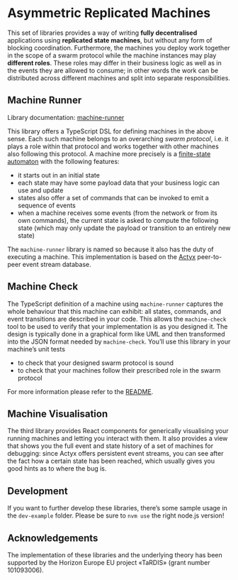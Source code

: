 # Asymmetric Replicated Machines

This set of libraries provides a way of writing **fully decentralised** applications using **replicated state machines**, but without any form of blocking coordination.
Furthermore, the machines you deploy work together in the scope of a swarm protocol while the machine instances may play **different roles**.
These roles may differ in their business logic as well as in the events they are allowed to consume; in other words the work can be distributed across different machines and split into separate responsibilities.

## Machine Runner

Library documentation: [machine-runner](https://github.com/Actyx/machines/tree/master/machine-runner)

This library offers a TypeScript DSL for defining machines in the above sense.
Each such machine belongs to an overarching _swarm protocol_, i.e. it plays a role within that protocol and works together with other machines also following this protocol.
A machine more precisely is a [finite-state automaton](https://en.wikipedia.org/wiki/Finite-state_machine) with the following features:

- it starts out in an initial state
- each state may have some payload data that your business logic can use and update
- states also offer a set of commands that can be invoked to emit a sequence of events
- when a machine receives some events (from the network or from its own commands), the current state is asked to compute the following state (which may only update the payload or transition to an entirely new state)

The `machine-runner` library is named so because it also has the duty of executing a machine.
This implementation is based on the [Actyx](https://developer.actyx.com/) peer-to-peer event stream database.

## Machine Check

The TypeScript definition of a machine using `machine-runner` captures the whole behaviour that this machine can exhibit: all states, commands, and event transitions are described in your code.
This allows the `machine-check` tool to be used to verify that your implementation is as you designed it.
The design is typically done in a graphical form like UML and then transformed into the JSON format needed by `machine-check`.
You’ll use this library in your machine’s unit tests

- to check that your designed swarm protocol is sound
- to check that your machines follow their prescribed role in the swarm protocol

For more information please refer to the [README](./machine-check/README.md).

## Machine Visualisation

The third library provides React components for generically visualising your running machines and letting you interact with them.
It also provides a view that shows you the full event and state history of a set of machines for debugging: since Actyx offers persistent event streams, you can see after the fact how a certain state has been reached, which usually gives you good hints as to where the bug is.

## Development

If you want to further develop these libraries, there’s some sample usage in the `dev-example` folder.
Please be sure to `nvm use` the right node.js version!

## Acknowledgements

The implementation of these libraries and the underlying theory has been supported by the Horizon Europe EU project «TaRDIS» (grant number 101093006).
